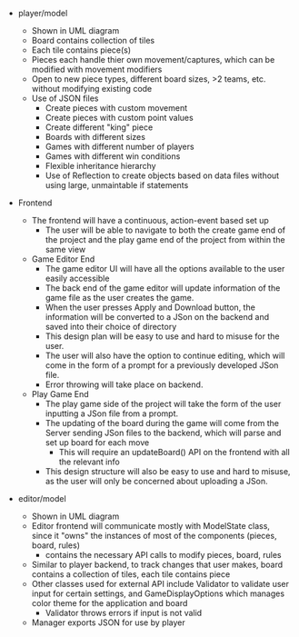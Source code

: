 * player/model
    * Shown in UML diagram
    * Board contains collection of tiles
    * Each tile contains piece(s)
    * Pieces each handle thier own movement/captures, which can be modified with movement modifiers
    * Open to new piece types, different board sizes, >2 teams, etc. without modifying existing code
    * Use of JSON files
        * Create pieces with custom movement
        * Create pieces with custom point values
        * Create different "king" piece
        * Boards with different sizes
        * Games with different number of players
        * Games with different win conditions
        * Flexible inheritance hierarchy
        * Use of Reflection to create objects based on data files without using large, unmaintable if statements
* Frontend
    * The frontend will have a continuous, action-event based set up
        * The user will be able to navigate to both the create game end of the project and the play game end of the project from within the same view
    * Game Editor End
        * The game editor UI will have all the options available to the user easily accessible
        * The back end of the game editor will update information of the game file as the user creates the game.
        * When the user presses Apply and Download button, the information will be converted to a JSon on the backend and saved into their choice of directory
        * This design plan will be easy to use and hard to misuse for the user.
        * The user will also have the option to continue editing, which will come in the form of a prompt for a previously developed JSon file.
        * Error throwing will take place on backend.
    * Play Game End
        * The play game side of the project will take the form of the user inputting a JSon file from a prompt.
        * The updating of the board during the game will come from the Server sending JSon files to the backend, which will parse and set up board for each move
            * This will require an updateBoard() API on the frontend with all the relevant info
        * This design structure will also be easy to use and hard to misuse, as the user will only be concerned about uploading a JSon.

* editor/model
    * Shown in UML diagram
    * Editor frontend will communicate mostly with ModelState class, since it "owns" the instances of most of the components (pieces, board, rules)
        * contains the necessary API calls to modify pieces, board, rules
    * Similar to player backend, to track changes that user makes, board contains a collection of tiles, each tile contains piece
    * Other classes used for external API include Validator to validate user input for certain settings, and GameDisplayOptions which manages color theme for the application and board
        * Validator throws errors if input is not valid
    * Manager exports JSON for use by player
    